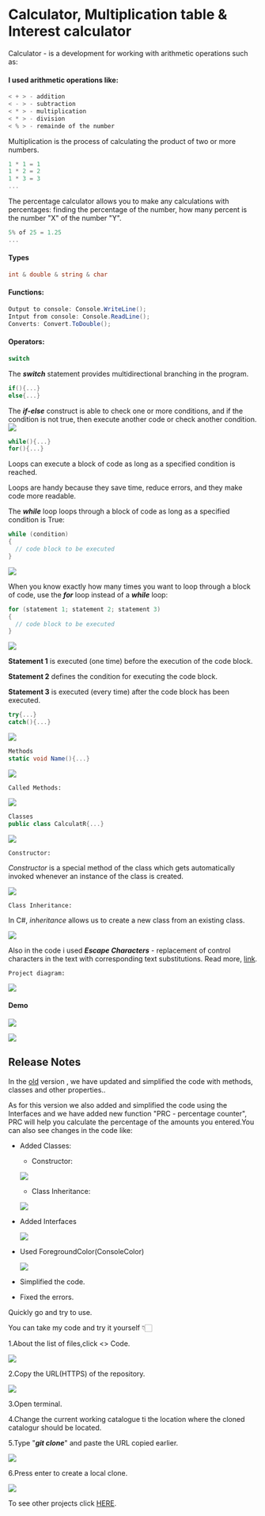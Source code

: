 # Calculator, Multiplication table & Interest calculator 

Calculator - is a development for working with arithmetic operations such as:
#### I used arithmetic operations like:
```C#
< + > - addition
< - > - subtraction
< * > - multiplication
< * > - division
< % > - remainde of the number
```
Multiplication is the process of calculating the product of two or more numbers.
```C#
1 * 1 = 1
1 * 2 = 2
1 * 3 = 3
...
```
The percentage calculator allows you to make any calculations with percentages: finding the percentage of the number, how many percent is the number "X" of the number "Y".
```C#
5% of 25 = 1.25
...
```
#### Types
```C#
int & double & string & char
```
#### Functions:
```C#
Output to console: Console.WriteLine();
Intput from console: Console.ReadLine();
Converts: Convert.ToDouble();
```
#### Operators:
```C#
switch
```
The ***switch*** statement provides multidirectional branching in the program.

```C#
if(){...}
else{...}
```

The ***if-else*** construct is able to check one or more conditions, and if the condition is not true, then execute another code or check another condition.
![](./Assets/demo9.png)
```C#
while(){...}
for(){...}
```
Loops can execute a block of code as long as a specified condition is reached.

Loops are handy because they save time, reduce errors, and they make code more readable.

The ***while*** loop loops through a block of code as long as a specified condition is True:
```C#
while (condition) 
{
  // code block to be executed
}
```
![](./Assets/demo5.png)

When you know exactly how many times you want to loop through a block of code, use the ***for*** loop instead of a ***while*** loop:
```C#
for (statement 1; statement 2; statement 3) 
{
  // code block to be executed
}
```
![](./Assets/demo7.png)

**Statement 1** is executed (one time) before the execution of the code block.

**Statement 2** defines the condition for executing the code block.

**Statement 3** is executed (every time) after the code block has been executed.

```C#
try{...}
catch(){...}
```
![](./Assets/demo6.png)

```C#
Methods
static void Name(){...}
```
![](./Assets/demoo1.png)


`Called Methods:`

![](./Assets/demo15.png)

```C#
Classes
public class CalculatR{...}
```
![](./Assets/demo11.png)

`Constructor:`

*Constructor* is a special method of the class which gets automatically invoked whenever an instance of the class is created.

![](./Assets/demo12.png)

`Class Inheritance:`

In C#, *inheritance* allows us to create a new class from an existing class.

![](./Assets/demo13.png)

Also in the code i used ***Escape Characters*** - replacement of control characters in the text with corresponding text substitutions.
Read more, [link](https://codebuns.com/csharp-basics/escape-sequences/).

`Project diagram:`

![](./Assets/demo19.png)

#### Demo

![](./Assets/demo10.png)

![](./Assets/demo14.png)

## Release Notes
In the [old](https://github.com/ZafarUrakov/NewCalculator/tree/refactore/v.2) version , we have updated and simplified the code with methods, classes and other properties..

As for this version we also added and simplified the code using the Interfaces and we have added new function "PRC - percentage counter", PRC will help you calculate the percentage of the amounts you entered.You can also see changes in the code like:

- Added Classes:
  - Constructor:
  
  ![](./Assets/demo12.png)
  - Class Inheritance:
  
  ![](>/../Assets/demo13.png)
- Added Interfaces

  ![](>/../Assets/demo16.png)
- Used ForegroundColor(ConsoleColor)

  ![](>/../Assets/demo17.png)
- Simplified the code.
- Fixed the errors.

Quickly go and try to use.

You can take my code and try it yourself 👇🏻

1.About the list of files,click <> Code.

![](>/../Assets/demo1.png)


2.Copy the URL(HTTPS) of the repository.

![](>/../Assets/demo2.png)


3.Open terminal.

4.Change the current working catalogue ti the location where the cloned catalogur should be located.

5.Type "***git clone***" and paste the URL copied earlier.

![](>/../Assets/demo3.png)


6.Press enter to create a local clone.

![](>/../Assets/demo4.png)

To see other projects click [HERE](https://github.com/ZafarUrakov).